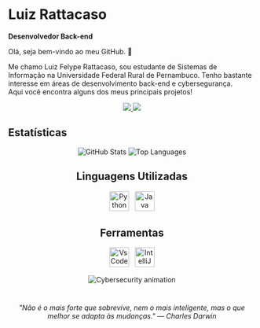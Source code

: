 # Luiz Rattacaso
**Desenvolvedor Back-end**

Olá, seja bem-vindo ao meu GitHub. 👋

Me chamo Luiz Felype Rattacaso, sou estudante de Sistemas de Informação na Universidade Federal Rural de Pernambuco. Tenho bastante interesse em áreas de desenvolvimento back-end e cybersegurança.  
Aqui você encontra alguns dos meus principais projetos!

<p align="center">
<a href="mailto:rattacasoluiz03@gmail.com" target="_blank">
  <img src="https://img.shields.io/badge/Gmail-D14836?style=for-the-badge&logo=gmail&logoColor=white"></img>
</a>

<a href="https://www.linkedin.com/in/luizrattacaso/" target="_blank">
  <img src="https://img.shields.io/badge/LinkedIn-0A66C2?style=for-the-badge&logo=linkedin&logoColor=white"></img>
</a>
</p>

## Estatísticas

<p align="center">
  <img 
    alt="GitHub Stats"
    src="https://github-readme-stats.vercel.app/api?username=luizrattacaso&show_icons=true&theme=tokyonight&include_all_commits=true&locale=pt-br&hide_border=true&card_width=320"
  />
  <img 
    alt="Top Languages"
    src="https://github-readme-stats.vercel.app/api/top-langs/?username=luizrattacaso&theme=tokyonight&layout=normal&custom_title=Tecnologias&langs_count=9&hide_border=true&card_width=320"
  />
</p>

 <h2 align="center">Linguagens Utilizadas</h2>

<p align="center">
  <img
    alt="Python" 
    title="Python"
    width="40px" 
    src="https://cdn.jsdelivr.net/gh/devicons/devicon@latest/icons/python/python-original.svg" 
  />
  &nbsp;
  <img 
    alt="Java" 
    title="Java"
    width="40px" 
    src="https://cdn.jsdelivr.net/gh/devicons/devicon@latest/icons/java/java-original.svg" 
  />
</p>

 <h2 align="center">Ferramentas</h2>

<p align="center">
  <img
    alt="VsCode" 
    title="VsCode"
    width="40px" 
    src="https://cdn.jsdelivr.net/gh/devicons/devicon@latest/icons/vscode/vscode-original.svg" 
  />
  &nbsp;
  <img 
    alt="IntelliJ" 
    title="IntelliJ"
    width="40px" 
    src="https://cdn.jsdelivr.net/gh/devicons/devicon@latest/icons/intellij/intellij-original.svg" 
  />
</p>

<p align="center">
  <img src="https://raw.githubusercontent.com/matfantinel/terminal-cyber-animation/main/cyber-security.gif" alt="Cybersecurity animation" />
</p>

<h1 align="center"></h1>

<p align="center">
  <i>"Não é o mais forte que sobrevive, nem o mais inteligente, mas o que melhor se adapta às mudanças."
— Charles Darwin</i>
</p>
